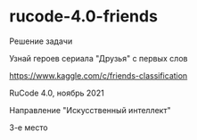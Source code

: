 # rucode-4.0-friends

Решение задачи

Узнай героев сериала "Друзья" с первых слов

https://www.kaggle.com/c/friends-classification


RuCode 4.0, ноябрь 2021

Направление "Искусственный интеллект"

3-е место
